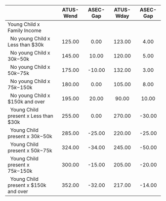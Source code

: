 
|                      |    ATUS-Wend |     ASEC-Gap |    ATUS-Wday |     ASEC-Gap |
| -------------------- | :----------: | :----------: | :----------: | :----------: |
| Young Child x Family Income |              |              |              |              |
| &nbsp;&nbsp;No young Child x Less than $30k |       125.00 |         0.00 |       123.00 |         4.00 |
| &nbsp;&nbsp;No young Child x $30k-$50k |       145.00 |        10.00 |       120.00 |         5.00 |
| &nbsp;&nbsp;No young Child x $50k-$75k |       175.00 |       -10.00 |       132.00 |         3.00 |
| &nbsp;&nbsp;No young Child x $75k-$150k |       180.00 |         0.00 |       105.00 |         8.00 |
| &nbsp;&nbsp;No young Child x $150k and over |       195.00 |        20.00 |        90.00 |        10.00 |
| &nbsp;&nbsp;Young Child present x Less than $30k |       255.00 |         0.00 |       270.00 |       -30.00 |
| &nbsp;&nbsp;Young Child present x $30k-$50k |       285.00 |       -25.00 |       220.00 |       -25.00 |
| &nbsp;&nbsp;Young Child present x $50k-$75k |       324.00 |       -34.00 |       245.00 |       -50.00 |
| &nbsp;&nbsp;Young Child present x $75k-$150k |       300.00 |       -15.00 |       205.00 |       -20.00 |
| &nbsp;&nbsp;Young Child present x $150k and over |       352.00 |       -32.00 |       217.00 |       -14.00 |

